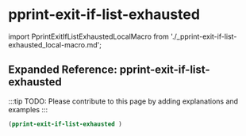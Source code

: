 # pprint-exit-if-list-exhausted

import PprintExitIfListExhaustedLocalMacro from './_pprint-exit-if-list-exhausted_local-macro.md';

<PprintExitIfListExhaustedLocalMacro />

## Expanded Reference: pprint-exit-if-list-exhausted

:::tip
TODO: Please contribute to this page by adding explanations and examples
:::

```lisp
(pprint-exit-if-list-exhausted )
```
